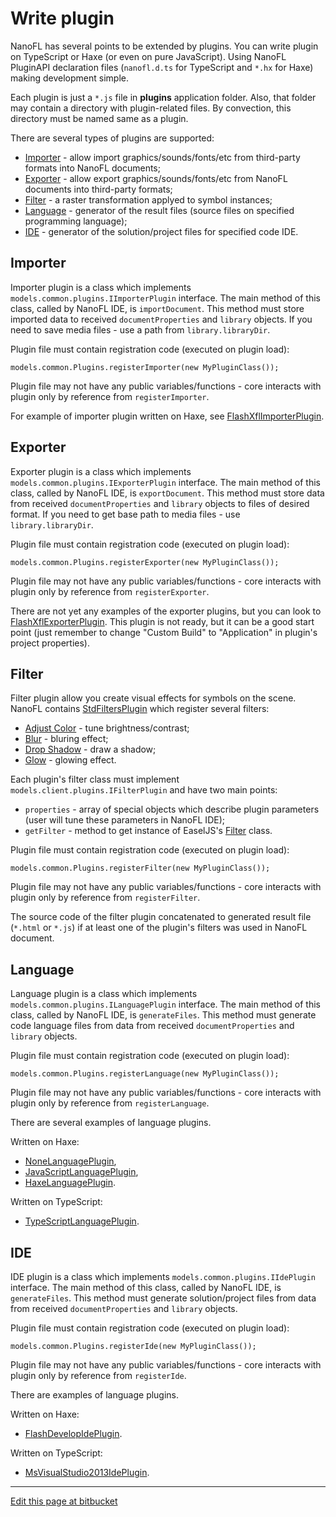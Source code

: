 # Write plugin

NanoFL has several points to be extended by plugins.
You can write plugin on TypeScript or Haxe (or even on pure JavaScript).
Using NanoFL PluginAPI declaration files (`nanofl.d.ts` for TypeScript and `*.hx` for Haxe) making development simple.

Each plugin is just a `*.js` file in **plugins** application folder.
Also, that folder may contain a directory with plugin-related files.
By convection, this directory must be named same as a plugin.

There are several types of plugins are supported:

* [Importer](#importer) - allow import graphics/sounds/fonts/etc from third-party formats into NanoFL documents;
* [Exporter](#exporter) - allow export graphics/sounds/fonts/etc from NanoFL documents into third-party formats;
* [Filter](#filter) - a raster transformation applyed to symbol instances;
* [Language](#language) - generator of the result files (source files on specified programming language);
* [IDE](#ide) - generator of the solution/project files for specified code IDE.


<a name="importer"></a>

## Importer
Importer plugin is a class which implements `models.common.plugins.IImporterPlugin` interface.
The main method of this class, called by NanoFL IDE, is `importDocument`.
This method must store imported data to received `documentProperties` and `library` objects.
If you need to save media files - use a path from `library.libraryDir`.

Plugin file must contain registration code (executed on plugin load):
```
models.common.Plugins.registerImporter(new MyPluginClass());

```
Plugin file may not have any public variables/functions - core interacts with plugin only by reference from `registerImporter`.

For example of importer plugin written on Haxe, see [FlashXflImporterPlugin](https://bitbucket.org/nanofl/plugins/src/default/FlashXflImporterPlugin).


<a name="exporter"></a>

## Exporter
Exporter plugin is a class which implements `models.common.plugins.IExporterPlugin` interface.
The main method of this class, called by NanoFL IDE, is `exportDocument`.
This method must store data from received `documentProperties` and `library` objects to files of desired format.
If you need to get base path to media files - use `library.libraryDir`.

Plugin file must contain registration code (executed on plugin load):
```
models.common.Plugins.registerExporter(new MyPluginClass());

```
Plugin file may not have any public variables/functions -
core interacts with plugin only by reference from `registerExporter`.

There are not yet any examples of the exporter plugins, but you can look to
[FlashXflExporterPlugin](https://bitbucket.org/nanofl/plugins/src/default/FlashXflExporterPlugin).
This plugin is not ready, but it can be a good start point
(just remember to change "Custom Build" to "Application" in plugin's project properties).


<a name="filter"></a>

## Filter
Filter plugin allow you create visual effects for symbols on the scene.
NanoFL contains [StdFiltersPlugin](https://bitbucket.org/nanofl/plugins/src/default/StdFiltersPlugin) which register several filters:

* [Adjust Color](https://bitbucket.org/nanofl/plugins/src/default/StdFiltersPlugin/src/AdjustColorFilterPlugin.hx) - tune brightness/contrast;
* [Blur](https://bitbucket.org/nanofl/plugins/src/default/StdFiltersPlugin/src/BlurFilterPlugin.hx) - bluring effect;
* [Drop Shadow](https://bitbucket.org/nanofl/plugins/src/default/StdFiltersPlugin/src/DropShadowFilterPlugin.hx) - draw a shadow;
* [Glow](https://bitbucket.org/nanofl/plugins/src/default/StdFiltersPlugin/src/GlowFilterPlugin.hx) - glowing effect.

Each plugin's filter class must implement `models.client.plugins.IFilterPlugin` and have two main points:

* `properties` - array of special objects which describe plugin parameters (user will tune these parameters in NanoFL IDE);
* `getFilter` - method to get instance of EaselJS's [Filter](http://createjs.com/Docs/EaselJS/classes/Filter.html) class.

Plugin file must contain registration code (executed on plugin load):
```
models.common.Plugins.registerFilter(new MyPluginClass());

```
Plugin file may not have any public variables/functions -
core interacts with plugin only by reference from `registerFilter`.

The source code of the filter plugin concatenated to generated result file (`*.html` or `*.js`)
if at least one of the plugin's filters was used in NanoFL document.

<a name="language"></a>

## Language
Language plugin is a class which implements `models.common.plugins.ILanguagePlugin` interface.
The main method of this class, called by NanoFL IDE, is `generateFiles`.
This method must generate code language files from data from received `documentProperties` and `library` objects.

Plugin file must contain registration code (executed on plugin load):
```
models.common.Plugins.registerLanguage(new MyPluginClass());

```
Plugin file may not have any public variables/functions -
core interacts with plugin only by reference from `registerLanguage`.

There are several examples of language plugins.

Written on Haxe:

* [NoneLanguagePlugin](https://bitbucket.org/nanofl/plugins/src/default/NoneLanguagePlugin),
* [JavaScriptLanguagePlugin](https://bitbucket.org/nanofl/plugins/src/default/JavaScriptLanguagePlugin),
* [HaxeLanguagePlugin](https://bitbucket.org/nanofl/plugins/src/default/HaxeLanguagePlugin).

Written on TypeScript:

* [TypeScriptLanguagePlugin](https://bitbucket.org/nanofl/plugins/src/default/TypeScriptLanguagePlugin).


<a name="ide"></a>

## IDE
IDE plugin is a class which implements `models.common.plugins.IIdePlugin` interface.
The main method of this class, called by NanoFL IDE, is `generateFiles`.
This method must generate solution/project files from data from received `documentProperties` and `library` objects.

Plugin file must contain registration code (executed on plugin load):
```
models.common.Plugins.registerIde(new MyPluginClass());

```
Plugin file may not have any public variables/functions -
core interacts with plugin only by reference from `registerIde`.

There are examples of language plugins.

Written on Haxe:

* [FlashDevelopIdePlugin](https://bitbucket.org/nanofl/plugins/src/default/FlashDevelopIdePlugin).

Written on TypeScript:

* [MsVisualStudio2013IdePlugin](https://bitbucket.org/nanofl/plugins/src/default/MsVisualStudio2013IdePlugin).

----------------------------------------------------------------------------------------------------

<a href="https://bitbucket.org/nanofl/site/src/default/docs/write_plugin/index.md" target="_blank">Edit this page at bitbucket</a>